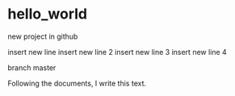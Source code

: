 # hello_world
new project in github

insert new line
insert new line 2
insert new line 3
insert new line 4

branch master

Following the documents, I write this text.
